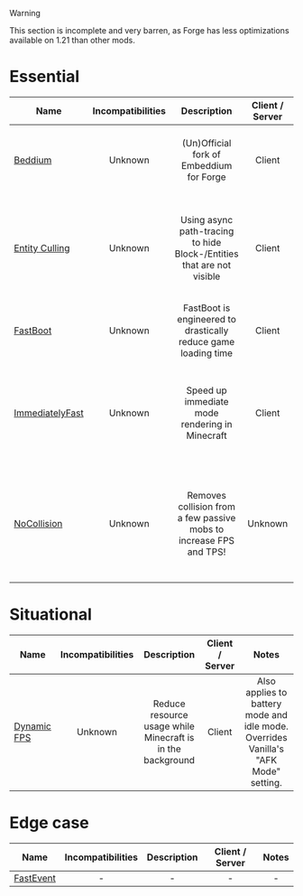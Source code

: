 > [!WARNING]
> This section is incomplete and very barren, as Forge has less optimizations available on 1.21 than other mods.

# Essential
| Name | Incompatibilities | Description | Client / Server | Notes |
| --- | :---: | :---: | :---: | :---: |
| [Beddium](https://modrinth.com/mod/beddium) | Unknown | (Un)Official fork of Embeddium for Forge | Client | Only fork for Sodium available for Forge 1.21.1, it seems. |
| [Entity Culling](https://modrinth.com/mod/entityculling) | Unknown | Using async path-tracing to hide Block-/Entities that are not visible | Client | Has a very small chance to cause crashes in versions where Sodium is present. |
| [FastBoot](https://modrinth.com/mod/fastboot) | Unknown | FastBoot is engineered to drastically reduce game loading time | Client | May be incompatible with LazyDFU |
| [ImmediatelyFast](https://modrinth.com/mod/immediatelyfast) | Unknown | Speed up immediate mode rendering in Minecraft | Client | Effect is most noticable on CPU bottleneck and old CPU setups, according to the author | 
| [NoCollision](https://modrinth.com/datapack/no-collision) | Unknown | Removes collision from a few passive mobs to increase FPS and TPS! | Unknown | Has a mod as an option, but description is about the datapack variant. More information needed. |

# Situational
| Name | Incompatibilities | Description | Client / Server | Notes |
| --- | :---: | :---: | :---: | :---: |
| [Dynamic FPS](https://modrinth.com/mod/dynamic-fps) | Unknown | Reduce resource usage while Minecraft is in the background | Client | Also applies to battery mode and idle mode. Overrides Vanilla's "AFK Mode" setting. |

# Edge case
| Name | Incompatibilities | Description | Client / Server | Notes |
| --- | :---: | :---: | :---: | :---: |
| [FastEvent](https://modrinth.com/mod/LauZQ6kM) |  - | - | - | - |